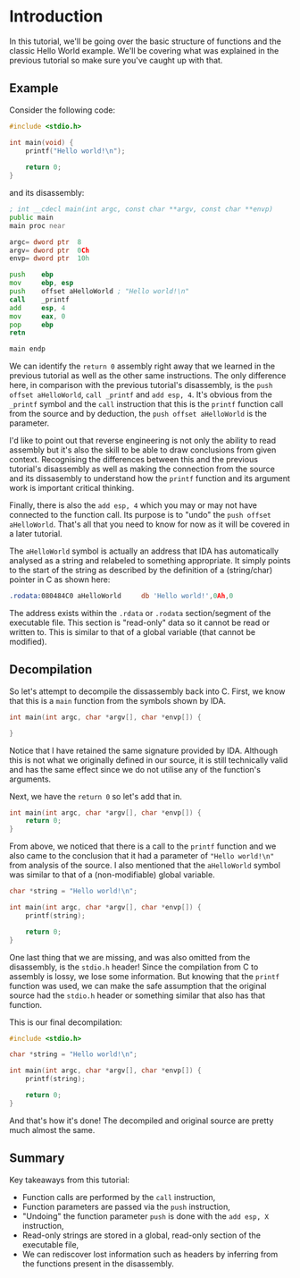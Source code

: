 # Introduction

In this tutorial, we'll be going over the basic structure of functions and the classic Hello World example. We'll be covering what was explained in the previous tutorial so make sure you've caught up with that.

## Example

Consider the following code:

```c
#include <stdio.h>

int main(void) {
    printf("Hello world!\n");
    
    return 0;
}
```

and its disassembly:

```asm
; int __cdecl main(int argc, const char **argv, const char **envp)
public main
main proc near

argc= dword ptr  8
argv= dword ptr  0Ch
envp= dword ptr  10h

push    ebp
mov     ebp, esp
push    offset aHelloWorld ; "Hello world!\n"
call    _printf
add     esp, 4
mov     eax, 0
pop     ebp
retn

main endp
```

We can identify the `return 0` assembly right away that we learned in the previous tutorial as well as the other same instructions. The only difference here, in comparison with the previous tutorial's disassembly, is the `push offset aHelloWorld`, `call _printf` and `add esp, 4`. It's obvious from the `_printf` symbol and the `call` instruction that this is the `printf` function call from the source and by deduction, the `push offset aHelloWorld` is the parameter.

I'd like to point out that reverse engineering is not only the ability to read assembly but it's also the skill to be able to draw conclusions from given context. Recognising the differences between this and the previous tutorial's disassembly as well as making the connection from the source and its dissasembly to understand how the `printf` function and its argument work is important critical thinking.

Finally, there is also the `add esp, 4` which you may or may not have connected to the function call. Its purpose is to "undo" the `push offset aHelloWorld`. That's all that you need to know for now as it will be covered in a later tutorial.

The `aHelloWorld` symbol is actually an address that IDA has automatically analysed as a string and relabeled to something appropriate. It simply points to the start of the string as described by the definition of a (string/char) pointer in C as shown here:

```asm
.rodata:080484C0 aHelloWorld     db 'Hello world!',0Ah,0
```

The address exists within the `.rdata` or `.rodata` section/segment of the executable file. This section is "read-only" data so it cannot be read or written to. This is similar to that of a global variable (that cannot be modified).

## Decompilation

So let's attempt to decompile the dissassembly back into C. First, we know that this is a `main` function from the symbols shown by IDA.

```c
int main(int argc, char *argv[], char *envp[]) {

}
```

Notice that I have retained the same signature provided by IDA. Although this is not what we originally defined in our source, it is still technically valid and has the same effect since we do not utilise any of the function's arguments.

Next, we have the `return 0` so let's add that in.

```c
int main(int argc, char *argv[], char *envp[]) {
    return 0;
}
```

From above, we noticed that there is a call to the `printf` function and we also came to the conclusion that it had a parameter of `"Hello world!\n"` from analysis of the source. I also mentioned that the `aHelloWorld` symbol was similar to that of a (non-modifiable) global variable.

```c
char *string = "Hello world!\n";

int main(int argc, char *argv[], char *envp[]) {
    printf(string);

    return 0;
}
```

One last thing that we are missing, and was also omitted from the disassembly, is the `stdio.h` header! Since the compilation from C to assembly is lossy, we lose some information. But knowing that the `printf` function was used, we can make the safe assumption that the original source had the `stdio.h` header or something similar that also has that function.

This is our final decompilation:

```c
#include <stdio.h>

char *string = "Hello world!\n";

int main(int argc, char *argv[], char *envp[]) {
    printf(string);

    return 0;
}
```

And that's how it's done! The decompiled and original source are pretty much almost the same.

## Summary

Key takeaways from this tutorial:

* Function calls are performed by the `call` instruction,
* Function parameters are passed via the `push` instruction,
* "Undoing" the function parameter `push` is done with the `add esp, X` instruction,
* Read-only strings are stored in a global, read-only section of the executable file,
* We can rediscover lost information such as headers by inferring from the functions present in the disassembly.
